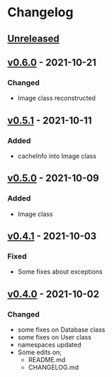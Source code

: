 # Changelog

## [Unreleased](https://github.com/PHPneeds/Libs/v0.6.0...HEAD)

## [v0.6.0](https://github.com/PHPneeds/Libs/compare/v0.5.1...v0.6.0) - 2021-10-21
### Changed
- Image class reconstructed

## [v0.5.1](https://github.com/PHPneeds/Libs/compare/v0.5.0...v0.5.1) - 2021-10-11
### Added
- cacheInfo into Image class

## [v0.5.0](https://github.com/PHPneeds/Libs/compare/v0.4.1...v0.5.0) - 2021-10-09
### Added
- Image class

## [v0.4.1](https://github.com/PHPneeds/Libs/compare/v0.4.0...v0.4.1) - 2021-10-03
### Fixed
- Some fixes about exceptions

## [v0.4.0](https://github.com/PHPneeds/Libs/compare/main...v0.4.0) - 2021-10-02
### Changed
- some fixes on Database class
- some fixes on User class
- namespaces updated
- Some edits on;
  - README.md
  - CHANGELOG.md

